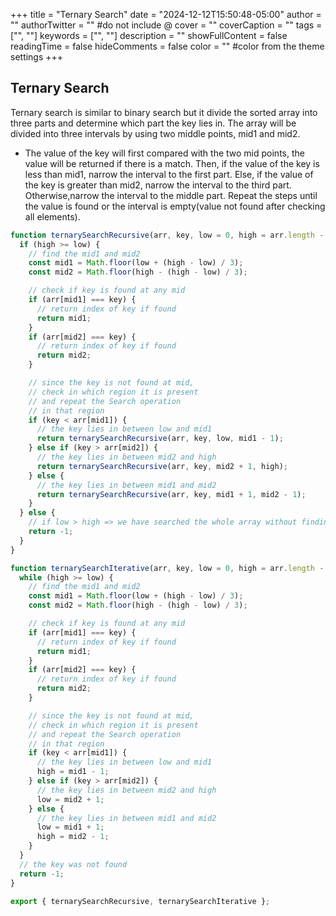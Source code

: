 +++
title = "Ternary Search"
date = "2024-12-12T15:50:48-05:00"
author = ""
authorTwitter = "" #do not include @
cover = ""
coverCaption = ""
tags = ["", ""]
keywords = ["", ""]
description = ""
showFullContent = false
readingTime = false
hideComments = false
color = "" #color from the theme settings
+++

## Ternary Search

Ternary search is similar to binary search but it divide the sorted array into three parts and determine which part the key lies in. The array will be divided into three intervals by using two middle points, mid1 and mid2.

<!--more-->

- The value of the key will first compared with the two mid points, the value will be returned if there is a match. Then, if the value of the key is less than mid1, narrow the interval to the first part. Else, if the value of the key is greater than mid2, narrow the interval to the third part. Otherwise,narrow the interval to the middle part. Repeat the steps until the value is found or the interval is empty(value not found after checking all elements).

```javascript
function ternarySearchRecursive(arr, key, low = 0, high = arr.length - 1) {
  if (high >= low) {
    // find the mid1 and mid2
    const mid1 = Math.floor(low + (high - low) / 3);
    const mid2 = Math.floor(high - (high - low) / 3);

    // check if key is found at any mid
    if (arr[mid1] === key) {
      // return index of key if found
      return mid1;
    }
    if (arr[mid2] === key) {
      // return index of key if found
      return mid2;
    }

    // since the key is not found at mid,
    // check in which region it is present
    // and repeat the Search operation
    // in that region
    if (key < arr[mid1]) {
      // the key lies in between low and mid1
      return ternarySearchRecursive(arr, key, low, mid1 - 1);
    } else if (key > arr[mid2]) {
      // the key lies in between mid2 and high
      return ternarySearchRecursive(arr, key, mid2 + 1, high);
    } else {
      // the key lies in between mid1 and mid2
      return ternarySearchRecursive(arr, key, mid1 + 1, mid2 - 1);
    }
  } else {
    // if low > high => we have searched the whole array without finding the item
    return -1;
  }
}

function ternarySearchIterative(arr, key, low = 0, high = arr.length - 1) {
  while (high >= low) {
    // find the mid1 and mid2
    const mid1 = Math.floor(low + (high - low) / 3);
    const mid2 = Math.floor(high - (high - low) / 3);

    // check if key is found at any mid
    if (arr[mid1] === key) {
      // return index of key if found
      return mid1;
    }
    if (arr[mid2] === key) {
      // return index of key if found
      return mid2;
    }

    // since the key is not found at mid,
    // check in which region it is present
    // and repeat the Search operation
    // in that region
    if (key < arr[mid1]) {
      // the key lies in between low and mid1
      high = mid1 - 1;
    } else if (key > arr[mid2]) {
      // the key lies in between mid2 and high
      low = mid2 + 1;
    } else {
      // the key lies in between mid1 and mid2
      low = mid1 + 1;
      high = mid2 - 1;
    }
  }
  // the key was not found
  return -1;
}

export { ternarySearchRecursive, ternarySearchIterative };
```
